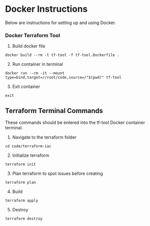 # Docker Instructions

Below are instructions for setting up and using Docker.
### Docker Terraform Tool

1. Build docker file

```(bash)
docker build --rm -t tf-tool -f tf-tool.Dockerfile .
```

2. Run container in terminal

```(bash)
docker run --rm -it --mount type=bind,target=//root/code,source=/"$(pwd)" tf-tool
```

3. Exit container

```(bash)
exit
```

## Terraform Terminal Commands

These commands should be entered into the tf-tool Docker container terminal.

1. Navigate to the terraform folder

```(bash)
cd code/terraform-iac
```

2. Initialize terraform

```(bash)
terraform init
```

3. Plan terraform to spot issues before creating

```(bash)
terraform plan
```

4. Build

```(bash)
terraform apply
```

5. Destroy

```(bash)
terraform destroy
```
